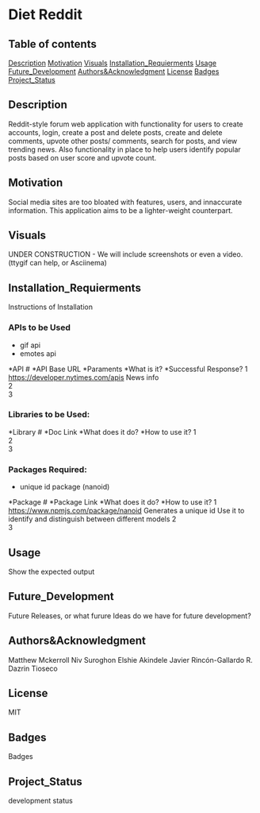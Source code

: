 # Diet Reddit

## Table of contents

[Description](#Description)
[Motivation](#Motivation)
[Visuals](#Visuals)
[Installation_Requierments](#Installation_Requierments)
[Usage](#Usage)
[Future_Development](#Future_Development)
[Authors&Acknowledgment](#Authors&Acknowledgment)
[License](#License)
[Badges](#Badges)
[Project_Status](#Project_Status)

## Description

Reddit-style forum web application with functionality for users to create accounts, login, create a post and delete posts, create and delete comments, upvote other posts/ comments, search for posts, and view trending news. Also functionality in place to help users identify popular posts based on user score and upvote count.

## Motivation

Social media sites are too bloated with features, users, and innaccurate information. This application aims to be a lighter-weight counterpart. 

## Visuals

UNDER CONSTRUCTION - We will include screenshots or even a video. (ttygif can help, or Asciinema)

## Installation_Requierments

Instructions of Installation

### APIs to be Used

- gif api
- emotes api

*API #      *API Base URL	                        *Paraments	    *What is it?	    *Successful Response? 
1           https://developer.nytimes.com/apis		                News info	
2				
3				

### Libraries to be Used:

*Library #  *Doc Link   *What does it do?   *How to use it? 
1			
2			
3			

### Packages Required:

- unique id package (nanoid)


*Package #      *Package Link	                        *What does it do? 	    *How to use it? 
1	            https://www.npmjs.com/package/nanoid	Generates a unique id   Use it to identify and distinguish between different models
2			
3			



## Usage

Show the expected output

## Future_Development

Future Releases, or what furure Ideas do we have for future development?

## Authors&Acknowledgment

Matthew Mckerroll
Niv Suroghon
Elshie Akindele
Javier Rincón-Gallardo R.
Dazrin Tioseco

## License

MIT

## Badges

Badges

## Project_Status

development status